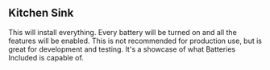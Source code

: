 ## Kitchen Sink

This will install everything. Every battery will be turned on and all the
features will be enabled. This is not recommended for production use, but is
great for development and testing. It's a showcase of what Batteries Included is
capable of.
